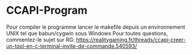 # CCAPI-Program

Pour compiler le programme lancer le makefile depuis un environnement UNIX tel que babun/cygwin sous Windows
Pour toutes questions, commentez-le sujet sur RG: https://realitygaming.fr/threads/ccapi-creer-un-tool-en-c-terminal-invite-de-commande.540593/
